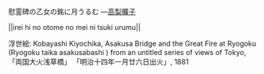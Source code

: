 慰霊碑の乙女の銘に月うるむ
—[高梨曠子](https://ja.wikipedia.org/wiki/高梨曠子)

||irei hi no otome no mei ni tsuki urumu||

浮世絵: Kobayashi Kiyochika, Asakusa Bridge and the Great Fire at Ryogoku (Ryogoku taika asakusabashi ) from an untitled series of views of Tokyo, 「両国大火浅草橋」 「明治十四年一月廿六日出火」, 1881